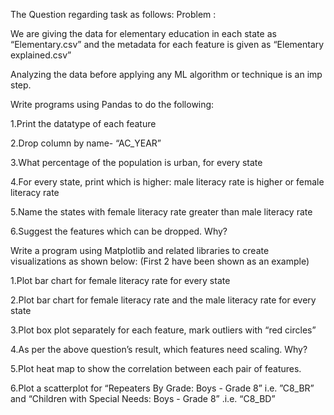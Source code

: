 The Question regarding task as follows:
Problem :

We are giving the data for elementary education in each state as “Elementary.csv” and the metadata for each feature is given as “Elementary explained.csv”

Analyzing the data before applying any ML algorithm or technique is an imp step.

Write programs using Pandas to do the following:

1.Print the datatype of each feature

2.Drop column by name- “AC_YEAR”

3.What percentage of the population is urban, for every state

4.For every state, print which is higher: male literacy rate is higher or female literacy rate

5.Name the states with female literacy rate greater than male literacy rate

6.Suggest the features which can be dropped. Why?

Write a program using Matplotlib and related libraries to create visualizations as shown below: 
(First 2 have been shown as an example)

1.Plot bar chart for female literacy rate for every state

2.Plot  bar chart  for female literacy rate and the male literacy rate for every state

3.Plot box plot separately for each feature, mark outliers with “red circles”

4.As per the above question’s result, which features need scaling. Why?

5.Plot heat map to show the correlation between each pair of features.

6.Plot a scatterplot for “Repeaters By Grade: Boys - Grade 8” i.e. ”C8_BR” and “Children with Special Needs: Boys - Grade 8” .i.e. “C8_BD”
